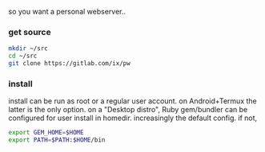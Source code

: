so you want a personal webserver..

### get source
``` sh
mkdir ~/src
cd ~/src
git clone https://gitlab.com/ix/pw
```

### install
install can be run as root or a regular user account. on Android+Termux the latter is the only option.
on a "Desktop distro", Ruby gem/bundler can be configured for user install in homedir. increasingly the default config. if not,

``` sh
export GEM_HOME=$HOME
export PATH=$PATH:$HOME/bin
```